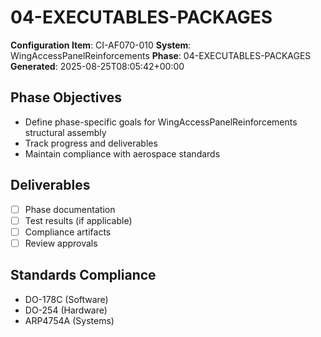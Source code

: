 # 04-EXECUTABLES-PACKAGES

**Configuration Item**: CI-AF070-010
**System**: WingAccessPanelReinforcements
**Phase**: 04-EXECUTABLES-PACKAGES
**Generated**: 2025-08-25T08:05:42+00:00

## Phase Objectives
- Define phase-specific goals for WingAccessPanelReinforcements structural assembly
- Track progress and deliverables
- Maintain compliance with aerospace standards

## Deliverables
- [ ] Phase documentation
- [ ] Test results (if applicable)
- [ ] Compliance artifacts
- [ ] Review approvals

## Standards Compliance
- DO-178C (Software)
- DO-254 (Hardware)
- ARP4754A (Systems)

